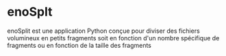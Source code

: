 # enoSplt
enoSplit est une application Python conçue pour diviser des fichiers volumineux en petits fragments soit en fonction d'un nombre spécifique de fragments ou en fonction de la taille des fragments
